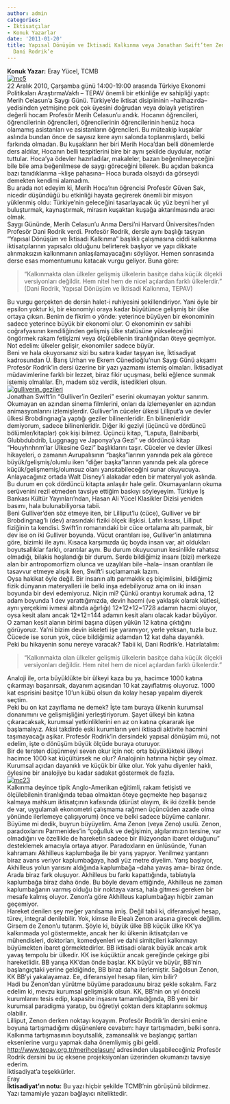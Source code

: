 ```yaml
---
author: admin
categories:
- İktisatçılar
- Konuk Yazarlar
date: '2011-01-20'
title: Yapısal Dönüşüm ve İktisadi Kalkınma veya Jonathan Swift’ten Zenon’a, Zenon’dan
  Dani Rodrik’e
---
```


**Konuk Yazar:** Eray Yücel, TCMB  
[![](http://46.137.161.244/wp-content/uploads/2010/12/mc51-257x300.jpg "mc5")](http://46.137.161.244/wp-content/uploads/2010/12/mc51.jpg)  
22 Aralık 2010, Çarşamba günü 14:00-19:00 arasında Türkiye Ekonomi Politikaları AraştırmaVakfı – TEPAV önemli bir etkinliğe ev sahipliği yaptı: Merih Celasun’a Saygı Günü. Türkiye’de iktisat disiplininin –halihazırda– yedisinden yetmişine pek çok üyesini doğrudan veya dolaylı yetiştiren değerli hocam Profesör Merih Celasun’u andık. Hocanın öğrencileri, öğrencilerinin öğrencileri, öğrencilerinin öğrencilerinin henüz hoca olamamış asistanları ve asistanların öğrencileri. Bu müteakip kuşaklar aslında bundan önce de sayısız kere aynı salonda toplanmışlardı, belki farkında olmadan. Bu kuşakların her biri Merih Hoca’dan belli dönemlerde ders aldılar, Hocanın belli tespitlerini bire bir aynı şekilde duydular, notlar tuttular. Hoca’ya ödevler hazırladılar, makaleler, bazan beğenilmeyeceğini bile bile ama beğenilmese de saygı göreceğini bilerek. Bu açıdan bakınca bazı tanıdıklarıma –klişe pahasına– Hoca burada olsaydı da görseydi demekten kendimi alamadım.  
Bu arada not edeyim ki, Merih Hoca’nın öğrencisi Profesör Güven Sak, nicedir düşündüğü bu etkinliği hayata geçirerek önemli bir misyon yüklenmiş oldu: Türkiye’nin geleceğini tasarlayacak üç yüz beyni her yıl buluşturmak, kaynaştırmak, mirasın kuşaktan kuşağa aktarılmasında aracı olmak.  
Saygı Gününde, Merih Celasun’u Anma Dersi’ni Harvard Üniversitesi’nden Profesör Dani Rodrik verdi. Profesör Rodrik, dersle aynı başlığı taşıyan “Yapısal Dönüşüm ve İktisadi Kalkınma” başlıklı çalışmasına ciddi kalkınma iktisatçılarının yapısalcı olduğunu belirterek başlıyor ve yapı dikkate alınmaksızın kalkınmanın anlaşılamayacağını söylüyor. Hemen sonrasında derse esas momentumunu katacak vurgu geliyor. Buna göre:

> “Kalkınmakta olan ülkeler gelişmiş ülkelerin basitçe daha küçük ölçekli versiyonları değildir. Hem nitel hem de nicel açılardan farklı ülkelerdir.” (Dani Rodrik, Yapısal Dönüşüm ve İktisadi Kalkınma, TEPAV)

Bu vurgu gerçekten de dersin halet-i ruhiyesini şekillendiriyor. Yani öyle bir epsilon yoktur ki, bir ekonomiyi oraya kadar büyütünce gelişmiş bir ülke ortaya çıksın. Benim de fikrim o yönde: yeterince büyüyen bir ekonominin sadece yeterince büyük bir ekonomi olur. O ekonominin ev sahibi coğrafyasının kendiliğinden gelişmiş ülke statüsüne yükseleceğini öngörmek rakam fetişizmi veya ölçülebilenin tiranlığından öteye geçmiyor. Not edelim: ülkeler gelişir, ekonomiler sadece büyür.  
Beni ve hala okuyorsanız sizi bu satıra kadar taşıyan ise, İktisadiyat kadrosundan Ü. Barış Urhan ve Ekrem Cünedioğlu’nun Saygı Günü akşamı Profesör Rodrik’in dersi üzerine bir yazı yazmamı istemiş olmaları. İktisadiyat müdavimlerine farklı bir lezzet, biraz fikir uçuşması, belki eğlence sunmak istemiş olmalılar. Eh, madem söz verdik, istedikleri olsun.  
[![](http://46.137.161.244/wp-content/uploads/2011/01/gulliverin_gezileri.jpg "gulliverin_gezileri")](http://46.137.161.244/wp-content/uploads/2011/01/gulliverin_gezileri.jpg)  
Jonathan Swift’in “Gulliver’in Gezileri” eserini okumayan yoktur sanırım. Okumayan en azından sinema filmlerini, onları da izlemeyenler en azından animasyonlarını izlemişlerdir. Gulliver’in cüceler ülkesi Lilliput’a ve devler ülkesi Brobdingnag’a yaptığı geziler bilinenleridir. En bilinenleridir demiyorum, sadece bilinenleridir. Diğer iki geziyi (üçüncü ve dördüncü bölümler/kitaplar) çok kişi bilmez. Üçüncü kitap, “Laputa, Balnibarbi, Glubbdubdrib, Luggnagg ve Japonya’ya Gezi” ve dördüncü kitap “Houyhnhnm’lar Ülkesine Gezi” başlıklarını taşır. Cüceler ve devler ülkesi hikayeleri, o zamanın Avrupalısının “başka”larının yanında pek ala görece büyük/gelişmiş/olumlu iken “diğer başka”larının yanında pek ala görece küçük/gelişmemiş/olumsuz olanı yansıtabileceğini sunar okuyucuya. Anlayacağınız ortada Walt Disney’i alakadar eden bir materyal yok aslında. Bu durum en çok dördüncü kitapta anlaşılır hale gelir. Okumayanların okuma serüvenini rezil etmeden tavsiye ettiğim baskıyı söyleyeyim. Türkiye İş Bankası Kültür Yayınları’ndan, Hasan Ali Yücel Klasikler Dizisi yeniden basımı, hala bulunabiliyorsa tabii.  
Beni Gulliver’den söz etmeye iten, bir Lilliput’lu (cüce), Gulliver ve bir Brobdingnag’lı (dev) arasındaki fiziki ölçek ilişkisi. Lafın kısası, Lilliput fiziğinin ta kendisi. Swift’in romanındaki bir cüce ortalama altı parmak, bir dev ise on iki Gulliver boyunda. Vücut orantıları ise, Gulliver’in anlatımına göre, bizimki ile aynı. Kısaca karşımızda üç boyda insan var, ait oldukları boyutsallıklar farklı, orantılar aynı. Bu durum okuyucunun kesinlikle rahatsız olmadığı, bilakis hoşlandığı bir durum. Serde bildiğimiz insanı (bizi) merkeze alan bir antropomorfizm olunca ve uzaylıları bile –hala– insan orantıları ile tasavvur etmeye alışık iken, Swift’i suçlamamak lazım.  
Oysa hakikat öyle değil. Bir insanın altı parmaklık eş biçimlisini, bildiğimiz fizik dünyanın materyalleri ile belki inşa edebiliyoruz ama on iki insan boyunda bir devi edemiyoruz. Niçin mi? Çünkü orantıyı korumak adına, 12 adam boyunda 1 dev yarattığımızda, devin hacmi (ve yaklaşık olarak kütlesi, aynı yerçekimi ivmesi altında ağırlığı) 12\*12\*12=1728 adamın hacmi oluyor, oysa kesit alanı ancak 12\*12=144 adamın kesit alanı olacak kadar büyüyor. O zaman kesit alanın birimi başına düşen yükün 12 katına çıktığını görüyoruz. Ya’ni bizim devin iskeleti işe yaramıyor, yerle yeksan, tuzla buz. Cücede ise sorun yok, cüce bildiğimiz adamdan 12 kat daha dayanıklı.  
Peki bu hikayenin sonu nereye varacak? Tabii ki, Dani Rodrik’e. Hatırlatalım:

> “Kalkınmakta olan ülkeler gelişmiş ülkelerin basitçe daha küçük ölçekli versiyonları değildir. Hem nitel hem de nicel açılardan farklı ülkelerdir.”

Analoji ile, orta büyüklükte bir ülkeyi kaza bu ya, hacimce 1000 katına çıkarmayı başarırsak, dayanım açısından 10 kat zayıflatmış oluyoruz. 1000 kat esprisini basitçe 10’un kübü olsun da kolay hesap yapalım diyerek seçtim.  
Peki bu on kat zayıflama ne demek? İşte tam buraya ülkenin kurumsal donanımını ve gelişmişliğini yerleştiriyorum. Şayet ülkeyi bin katına çıkaracaksak, kurumsal yetkinliklerini en az on katına çıkararak işe başlamalıyız. Aksi takdirde eski kurumların yeni iktisadi aktivite hacmini taşımayacağı aşikar. Profesör Rodrik’in dersindeki yapısal dönüşüm mü, not edelim, işte o dönüşüm büyük ölçüde buraya oturuyor.  
Bir de tersten düşünmeyi seven okur için not: orta büyüklükteki ülkeyi hacimce 1000 kat küçültürsek ne olur? Analojinin hatırına hiçbir şey olmaz. Kurumsal açıdan dayanıklı ve küçük bir ülke olur. Yok yahu diyenler haklı, öylesine bir analojiye bu kadar sadakat göstermek de fazla.  
[![](http://46.137.161.244/wp-content/uploads/2010/12/mc23.jpg "mc23")](http://46.137.161.244/wp-content/uploads/2010/12/mc23.jpg)  
Kalkınma deyince tipik Anglo-Amerikan eğitimli, rakam fetişisti ve ölçülebilenin tiranlığında tebaa olmaktan öteye geçmekte hep başarısız kalmaya mahkum iktisatçının kafasında (dürüst olayım, ilk iki özellik bende de var, uygulamalı ekonometri çalışmama rağmen üçüncüden azade olma yönünde ilerlemeye çalışıyorum) önce ve belki sadece büyüme canlanır. Büyüme mi dedik, buyrun büyüyelim. Ama Zenon (veya Zeno) usulü. Zenon, paradoxlarını Parmenides’in “çoğulluk ve değişimin, algılarımızın tersine, var olmadığını ve özellikle de hareketin sadece bir illüzyondan ibaret olduğunu” desteklemek amacıyla ortaya atıyor. Paradoxların en ünlüsünde, Yunan kahramanı Akhilleus kaplumbağa ile bir yarış yapıyor. Yenilmez yarıtanrı biraz avans veriyor kaplumbağaya, hadi yüz metre diyelim. Yarış başlıyor, Akhilleus yolun yarısını aldığında kaplumbağa –daha yavaş ama– biraz önde. Arada biraz fark oluşuyor. Akhilleus bu farkı kapattığında, tabiatıyla kaplumbağa biraz daha önde. Bu böyle devam ettiğinde, Akhilleus ne zaman kaplumbağanın varmış olduğu bir noktaya varsa, hala gitmesi gereken bir mesafe kalmış oluyor. Zenon’a göre Akhilleus kaplumbağayı hiçbir zaman geçemiyor.  
Hareket denilen şey meğer yanılsama imiş. Değil tabii ki, diferansiyel hesap, türev, integral denilebilir. Yok, kimse ile Elealı Zenon arasına girecek değilim. Girsem de Zenon’u tutarım. Şöyle ki, büyük ülke BB küçük ülke KK’ya kalkınmada yol göstermekte, ancak her iki ülkenin iktisatçıları ve mühendisleri, doktorları, komedyenleri ve dahi simitçileri kalkınmayı büyümekten ibaret görmektedirler. BB iktisadi olarak büyük ancak artık yavaş tempolu bir ülkedir. KK ise küçüktür ancak gereğinde çekirge gibi hareketlidir. BB yarışa KK’dan önde başlar. KK büyür ve büyür, BB’nin başlangıçtaki yerine geldiğinde, BB biraz daha ilerlemiştir. Sağolsun Zenon, KK BB’yi yakalayamaz. Ee, diferansiyel hesap filan, kim bilir?  
Hadi bu Zenon’dan yürütme büyüme paradoxunu biraz şekle sokalım. Farz edelim ki, mevzu kurumsal gelişmişlik olsun. KK, BB’nin on yıl önceki kurumlarını tesis edip, kapasite inşasını tamamladığında, BB yeni bir kurumsal paradigma yaratıp, bu öğretiyi çoktan ders kitaplarını sokmuş olabilir.  
Lilliput, Zenon derken noktayı koyayım. Profesör Rodrik’in dersini enine boyuna tartışmadığımı düşünenlere cevabım: hayır tartışmadım, belki sonra. Kalkınma tartışmasının boyutsallık, zamansallık ve başlangıç şartları eksenlerine vurgu yapmak daha önemliymiş gibi geldi. <http://www.tepav.org.tr/merihcelasun/> adresinden ulaşabileceğiniz Profesör Rodrik dersini bu üç eksene projeksiyonları üzerinden okumanızı tavsiye ederim.  
İktisadiyat’a teşekkürler.  
Eray  
**İktisadiyat’ın notu:** Bu yazı hiçbir şekilde TCMB’nin görüşünü bildirmez. Yazı tamamiyle yazarı bağlayıcı niteliktedir.